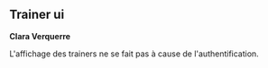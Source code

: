 ## Trainer ui
__Clara Verquerre__

L'affichage des trainers ne se fait pas à cause de l'authentification.